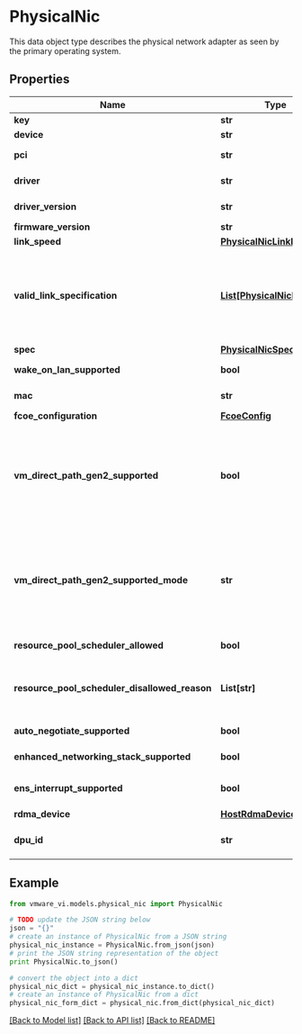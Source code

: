 # PhysicalNic

This data object type describes the physical network adapter as seen by the primary operating system. 

## Properties
Name | Type | Description | Notes
------------ | ------------- | ------------- | -------------
**key** | **str** | The linkable identifier.  | [optional] 
**device** | **str** | The device name of the physical network adapter.  | 
**pci** | **str** | Device hash of the PCI device corresponding to this physical network adapter.  | 
**driver** | **str** | The name of the driver.  From command line: esxcli network nic get  | [optional] 
**driver_version** | **str** | The version of the physical network adapter operating system driver.  | [optional] 
**firmware_version** | **str** | The version of the firmware running in the network adapter.  | [optional] 
**link_speed** | [**PhysicalNicLinkInfo**](PhysicalNicLinkInfo.md) |  | [optional] 
**valid_link_specification** | [**List[PhysicalNicLinkInfo]**](PhysicalNicLinkInfo.md) | The valid combinations of speed and duplexity for this physical network adapter.  The speed and the duplex settings usually must be configured as a pair. This array lists all the valid combinations available for a physical network adapter.  Autonegotiate is not listed as one of the combinations supported. If is implicitly supported by the physical network adapter unless *PhysicalNic.autoNegotiateSupported* is set to false.  | [optional] 
**spec** | [**PhysicalNicSpec**](PhysicalNicSpec.md) |  | 
**wake_on_lan_supported** | **bool** | Flag indicating whether the NIC is wake-on-LAN capable  ***Since:*** VI API 2.5  | 
**mac** | **str** | The media access control (MAC) address of the physical network adapter.  ***Since:*** VI API 2.5  | 
**fcoe_configuration** | [**FcoeConfig**](FcoeConfig.md) |  | [optional] 
**vm_direct_path_gen2_supported** | **bool** | Deprecated as of vSphere API 8.0. VMDirectPath Gen 2 is no longer supported and there is no replacement.  Flag indicating whether the NIC supports VMDirectPath Gen 2.  Note that this is only an indicator of the capabilities of this NIC, not of the whole host.  If the host software is not capable of VMDirectPath Gen 2, this property will be unset, as the host cannot provide information on the NIC capability.  See also *HostCapability.vmDirectPathGen2Supported*.  ***Since:*** vSphere API 4.1  | [optional] 
**vm_direct_path_gen2_supported_mode** | **str** | Deprecated as of vSphere API 8.0. VMDirectPath Gen 2 is no longer supported and there is no replacement.  If *PhysicalNic.vmDirectPathGen2Supported* is true, this property advertises the VMDirectPath Gen 2 mode supported by this NIC (chosen from *PhysicalNicVmDirectPathGen2SupportedMode_enum*).  A mode may require that the associated vSphere Distributed Switch have a particular ProductSpec in order for network passthrough to be possible.  ***Since:*** vSphere API 4.1  | [optional] 
**resource_pool_scheduler_allowed** | **bool** | Flag indicating whether the NIC allows resource pool based scheduling for network I/O control.  ***Since:*** vSphere API 4.1  | [optional] 
**resource_pool_scheduler_disallowed_reason** | **List[str]** | If *PhysicalNic.resourcePoolSchedulerAllowed* is false, this property advertises the reason for disallowing resource scheduling on this NIC.  The reasons may be one of *PhysicalNicResourcePoolSchedulerDisallowedReason_enum*  ***Since:*** vSphere API 4.1  | [optional] 
**auto_negotiate_supported** | **bool** | If set the flag indicates if the physical network adapter supports autonegotiate.  ***Since:*** vSphere API 4.1  | [optional] 
**enhanced_networking_stack_supported** | **bool** | If set the flag indicates whether a physical nic supports Enhanced Networking Stack driver  ***Since:*** vSphere API 6.7  | [optional] 
**ens_interrupt_supported** | **bool** | If set the flag indicates whether a physical nic supports Enhanced Networking Stack interrupt mode  ***Since:*** vSphere API 7.0  | [optional] 
**rdma_device** | [**HostRdmaDevice**](HostRdmaDevice.md) |  | [optional] 
**dpu_id** | **str** | The identifier of the DPU by which the physical NIC is backed.  When physical NIC is not backed by DPU, dpuId will be unset.  | [optional] 

## Example

```python
from vmware_vi.models.physical_nic import PhysicalNic

# TODO update the JSON string below
json = "{}"
# create an instance of PhysicalNic from a JSON string
physical_nic_instance = PhysicalNic.from_json(json)
# print the JSON string representation of the object
print PhysicalNic.to_json()

# convert the object into a dict
physical_nic_dict = physical_nic_instance.to_dict()
# create an instance of PhysicalNic from a dict
physical_nic_form_dict = physical_nic.from_dict(physical_nic_dict)
```
[[Back to Model list]](../README.md#documentation-for-models) [[Back to API list]](../README.md#documentation-for-api-endpoints) [[Back to README]](../README.md)


